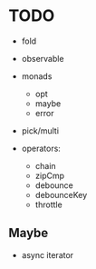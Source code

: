 # TODO

- fold

- observable

- monads

  - opt
  - maybe
  - error

- pick/multi

- operators:

  - chain
  - zipCmp
  - debounce
  - debounceKey
  - throttle

## Maybe

- async iterator
